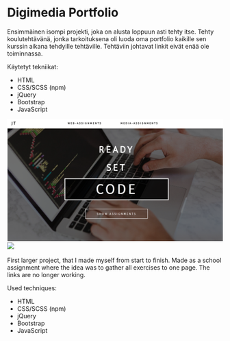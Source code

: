 <h1>Digimedia Portfolio </h1>

Ensimmäinen isompi projekti, joka on alusta loppuun asti tehty itse. Tehty koulutehtävänä, jonka tarkoituksena oli luoda oma portfolio kaikille sen kurssin aikana tehdyille tehtäville. Tehtäviin johtavat linkit eivät enää ole toiminnassa. 

Käytetyt tekniikat:

- HTML
- CSS/SCSS (npm)
- jQuery
- Bootstrap
- JavaScript

<img src="img/screen1.png">
<img src="img/screen2.png">

First larger project, that I made myself from start to finish. Made as a school assignment where the idea was to gather all exercises to one page. The links are no longer working.

Used techniques: 

- HTML
- CSS/SCSS (npm)
- jQuery
- Bootstrap
- JavaScript
